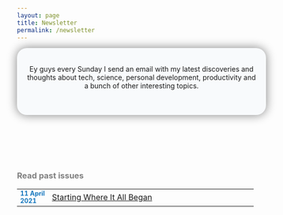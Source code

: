 ```yaml
---
layout: page
title: Newsletter
permalink: /newsletter
---
```

<header style="background-color: #F8FAFC; border-radius: 20px; padding: 20px; box-shadow: 0px 0px 20px grey">
<p style="text-align: center">Ey guys every Sunday I send an email with my latest discoveries and thoughts about tech, science, personal development, productivity and a bunch of other interesting topics.</p>
<br>
<script async data-uid="657d52a115" src="https://fabulous-maker-8008.ck.page/657d52a115/index.js"></script>
</header>
<br>
<br>
<h3 style="text-align: justify; color: grey">Read past issues</h3>
<table>
  <tr style="border-bottom-width: 1px solid #000;; border-top-width: 0px solid #000; 0; border-right-width: 0px solid #000; 0; border-left-width: 0px solid #000; 0"> 
    <td style="table-layout: fixed; width: 50px; font-size: 80%; color: #1677BE"><b>11 April 2021</b></td>
    <td style="table-layout: fixed; width: 400px"><a href="https://jcentercreation.github.io/JekyllPersonalWeb/newsletter/11/04/2021/Newsletter.html">Starting Where It All Began</a></td>
  </tr>
</table>